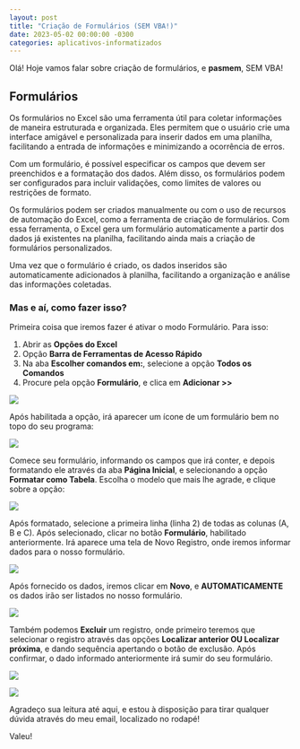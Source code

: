 ```yaml
---
layout: post
title: "Criação de Formulários (SEM VBA!)"
date: 2023-05-02 00:00:00 -0300
categories: aplicativos-informatizados
---
```


Olá! Hoje vamos falar sobre criação de formulários, e **pasmem**, SEM VBA!

## Formulários

Os formulários no Excel são uma ferramenta útil para coletar informações de maneira estruturada e organizada. Eles permitem que o usuário crie uma interface amigável e personalizada para inserir dados em uma planilha, facilitando a entrada de informações e minimizando a ocorrência de erros.

Com um formulário, é possível especificar os campos que devem ser preenchidos e a formatação dos dados. Além disso, os formulários podem ser configurados para incluir validações, como limites de valores ou restrições de formato.

Os formulários podem ser criados manualmente ou com o uso de recursos de automação do Excel, como a ferramenta de criação de formulários. Com essa ferramenta, o Excel gera um formulário automaticamente a partir dos dados já existentes na planilha, facilitando ainda mais a criação de formulários personalizados.

Uma vez que o formulário é criado, os dados inseridos são automaticamente adicionados à planilha, facilitando a organização e análise das informações coletadas.

### Mas e aí, como fazer isso?

Primeira coisa que iremos fazer é ativar o modo Formulário. Para isso:

1. Abrir as **Opções do Excel**
2. Opção **Barra de Ferramentas de Acesso Rápido**
3. Na aba **Escolher comandos em:**, selecione a opção **Todos os Comandos**
4. Procure pela opção **Formulário**, e clica em **Adicionar >>**

![](https://chi01pap001files.storage.live.com/y4mEcgNj3i22DLGrrXRtSLdlOwAk42pjx6cuzAErzaFGe0DpRAcaQreWfbK-fXtD71I0I9Bw7cwT-TrE5dm_VhU9YENqoS_v7vbcH9uRzaXAMdQduaWqGoWXAZit0khMhww8WtaCcvOyh-sQbolkQkwKVW6G7YwPSXWiw4h1Tr4dTeGkvQ9KHRz5Lbq1x9vg4uV?encodeFailures=1&width=1079&height=782)

Após habilitada a opção, irá aparecer um ícone de um formulário bem no topo do seu programa:

![](https://chi01pap001files.storage.live.com/y4mjvLHHQVreLBz9JcGKHDSDWzAR98e3-4eimn9feQZBrA7PGBa7jjdnrEdp1kU_lV3ERpNIAuKKsIldH2gNvZUn7o1H58gFFERuJl7HEv-5Gx4OMks50VFdi_8DDND1HTjXmgoXiTkOUwy3IExQWb1S28tEICKF8eYHqpcHf3MIPdarlgoml50Ly-7baXKM5J2?encodeFailures=1&width=910&height=90)

Comece seu formulário, informando os campos que irá conter, e depois formatando ele através da aba **Página Inicial**, e selecionando a opção **Formatar como Tabela**. Escolha o modelo que mais lhe agrade, e clique sobre a opção:

![](https://chi01pap001files.storage.live.com/y4m1AWN0-2vr87pYOSalt-Qsow3urupwIETFXd4aNUYK2t8L_yWwAqSFVZZ8fONspXco3JI1TXwlDPEQv8R2uhEEZJh58TQ1lCLbDw9Hpsk4tAM3It4RK7Vp523X5kCwlm18G3gl5FRC5ZPdLzO0Sm2JH-fl9zML1WB_ZuVCw2nMz3noCdNk6VdETTzyIA4WQ68?encodeFailures=1&width=1366&height=350)

Após formatado, selecione a primeira linha (linha 2) de todas as colunas (A, B e C). Após selecionado, clicar no botão **Formulário**, habilitado anteriormente. Irá aparece uma tela de Novo Registro, onde iremos informar dados para o nosso formulário.

![](https://chi01pap001files.storage.live.com/y4m_qve3wY-lIoRO7cYj1ZV3Oy3c6vNs7bevWYxNRMaf0UKNL0WXemZqF3lUTL6Vct6CUE5w3TwwQjRBX7x4G1Wnv427OEWzR1p3CXQNgkinsQFLZ2SrkDScb5qa2VJtdelysRVoP4w9uPI-OkxIehxJbxA27yNFC2K4EcN_d8_W2_Cyj42G_qVXsrFa8GjRd-r?encodeFailures=1&width=684&height=700)

Após fornecido os dados, iremos clicar em **Novo**, e **AUTOMATICAMENTE** os dados irão ser listados no nosso formulário.

![](https://chi01pap001files.storage.live.com/y4miNp-aYo1Lq-V9Eu6fzPQrd4e6YcDh4C4lpwAPT0qoEKxwUZqB5DvJJLURoY4NQLsKvslpz0EYzue57qHtDczJeNo_qBb0-f43kVxXlS2hLMrLsD7t5tQie8rWKyjHe0eGPUYU4TqONv2Rzv_zXy7Esd-6mWVmvl6x0JKWlWw212_C9h5SefeINu2-FhjVOkZ?encodeFailures=1&width=684&height=465)

Também podemos **Excluir** um registro, onde primeiro teremos que selecionar o registro através das opções **Localizar anterior OU Localizar próxima**, e dando sequência apertando o botão de exclusão. Após confirmar, o dado informado anteriormente irá sumir do seu formulário.

![](https://chi01pap001files.storage.live.com/y4mzntUDWUrEDWNdkTBSpulEei3Khwty7saCAu9qBrryggUgp0fWCzofoKTCRxA_xbzzy_ruatIUeAUfhEFrq9p7j4HLwMvvH1cTC9PQe93F3bmFvCK7ReILv5gkvSdGDXEG-9SEw0W-T14IP8crdab0rQNmtfzrF07FWf-O5O2d86As9oAx78rShvUi_Xe4PP5?encodeFailures=1&width=1160&height=480)

![](https://chi01pap001files.storage.live.com/y4m0IpHZP-569x04EpFLB1C2qnlryJAwmC_0wTUIXIkZVYDQo7JEj2qbpdAFDs26RhWuJykYe3Kxr-zyXiyx-M5YFusVVgTYyBHhkFXADqvog5A38k3_jldk2Kd1RAstS72GrBqZrUxtRteQwbq0j3u49GJH3KLtNYoPlbD1nR4kzfQ44ojbaFtUsBCrNU5hJkM?encodeFailures=1&width=701&height=479)


Agradeço sua leitura até aqui, e estou à disposição para tirar qualquer dúvida através do meu email, localizado no rodapé!

Valeu!